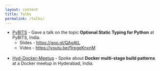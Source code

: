 ```yaml
---
layout: content
title: Talks
permalink: /talks/
---
```


- [PyBITS](https://bits-atmos.org/pybits) - Gave a talk on the topic **Optional Static Typing for Python** at PyBITS, India.
  * Slides - https://goo.gl/QAgAtL
  * Video  - https://youtu.be/flrpgeKnxnM 
<br><br>
- [Hyd-Docker-Meetup](#) - Spoke about **Docker multi-stage build patterns** at a Docker meetup in Hyderabad, India.